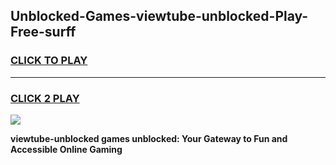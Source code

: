 
## Unblocked-Games-viewtube-unblocked-Play-Free-surff
<h3>
<a href="https://premium76.site?title=viewtube-unblocked&ref=23A">CLICK TO PLAY</a></h3>
<hr>

<h3>
<a href="https://premium76.site?title=viewtube-unblocked&ref=23A">CLICK 2 PLAY</a>
  
</h3>

<a href="https://premium76.site?title=viewtube-unblocked&ref=23A"><img src="https://clearcache.store/games.png"></a>


**viewtube-unblocked games unblocked: Your Gateway to Fun and Accessible Online Gaming**
